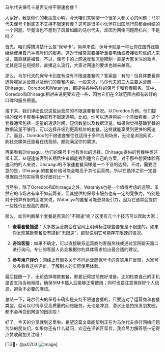 马尔代夫保号卡是否支持不限速套餐？

大家好，我是你们的老朋友小明，今天咱们来聊聊一个很多人都关心的问题：马尔代夫保号卡到底支不支持不限速套餐？这可是很多小伙伴在出国旅行前都会纠结的一个问题。毕竟谁也不想到了风景如画的马尔代夫，却因为网络问题而扫兴，不是吗？

首先，咱们得搞清楚什么是“保号卡”。简单来说，保号卡就是一种让你在国外还能继续使用自己手机号码的服务。这对于经常需要接听重要电话或者接收短信的人来说，简直就是福音。不过，保号卡的上网速度和流量限制一直是大家关注的重点。尤其是现在短视频、直播这么流行，大家对网速的要求也越来越高。

那么，马尔代夫的保号卡到底有没有不限速套餐呢？答案是：有的！但具体要看你选择哪家运营商以及他们的套餐内容。一般来说，马尔代夫的三大主要运营商——Dhiraagu、Ooredoo和Wataniya，都提供各种各样的保号卡和套餐服务。其中，Ooredoo和Dhiraagu相对来说更受欢迎一些，因为它们在全球范围内都有较好的口碑和服务质量。

接下来，我们详细说说这些运营商的不限速套餐情况。以Ooredoo为例，他们提供的保号卡套餐中确实有不限速选项。比如，你可以选择购买一个基础套餐，这个套餐通常包括一定量的通话时间、短信数量以及数据流量。如果你觉得基础套餐的数据流量不够用，可以选择升级到更高档位的套餐，这样就能享受到更快的网速了。而且，Ooredoo的不限速套餐往往适用于多种应用场景，无论是浏览网页、刷社交媒体还是看在线视频，都能满足你的需求。

再来看看Dhiraagu，他们的保号卡也有类似的选择。Dhiraagu提供的套餐种类非常丰富，从短途游客到长期居住者都能找到适合自己的方案。对于那些想要体验高速网络的人来说，Dhiraagu的不限速套餐同样是一个不错的选择。不过，需要注意的是，Dhiraagu的套餐价格可能会略高于其他运营商，所以在选择之前一定要根据自己的实际需求仔细对比一下。

当然啦，除了Ooredoo和Dhiraagu之外，Wataniya也是一个值得考虑的选项。虽然它的市场占有率不如前两者，但其提供的保号卡服务也有一定的竞争力。特别是对于预算有限的朋友来说，Wataniya的套餐可能更具吸引力，因为它通常会提供一些性价比很高的选择。

那么，如何判断某个套餐是否真的“不限速”呢？这里有几个小技巧可以帮助大家：

1. **查看套餐描述**：大多数运营商会在官网上明确标注哪些套餐是不限速的。如果你发现某款套餐没有提到“无限速”，那就说明它可能存在限速的情况。

2. **咨询客服**：如果不确定，可以直接联系运营商的客服热线或通过官网聊天窗口进行询问。专业的客服人员会根据你的具体需求给出最合适的建议。

3. **参考用户评价**：网络上有很多关于不同运营商保号卡的真实用户反馈，大家可以多看看这些评价，了解别人的实际使用体验。

最后提醒一下，无论选择哪款套餐，都要记得提前做好准备。比如检查自己的手机是否支持当地频段，确保SIM卡插入后能够正常使用；同时也要注意保存好个人信息，避免不必要的麻烦。

总结一下，马尔代夫的保号卡确实是支持不限速套餐的，只要选对了运营商和套餐类型，就可以尽情享受高质量的网络服务。无论是冲浪、潜水还是拍照发朋友圈，都不会再受到网速的困扰啦！

好了，今天的分享就到这里啦。希望这篇文章能帮到正在为马尔代夫旅行网络问题苦恼的朋友们。如果你还有什么疑问，欢迎在评论区留言，我会尽力解答哦～记得点赞收藏加关注哦！

[TG💪+ @jx0703 ![Image](https://github.com/user-attachments/assets/dbca1d08-cadb-493c-b0ec-ad6f7a83f270)]